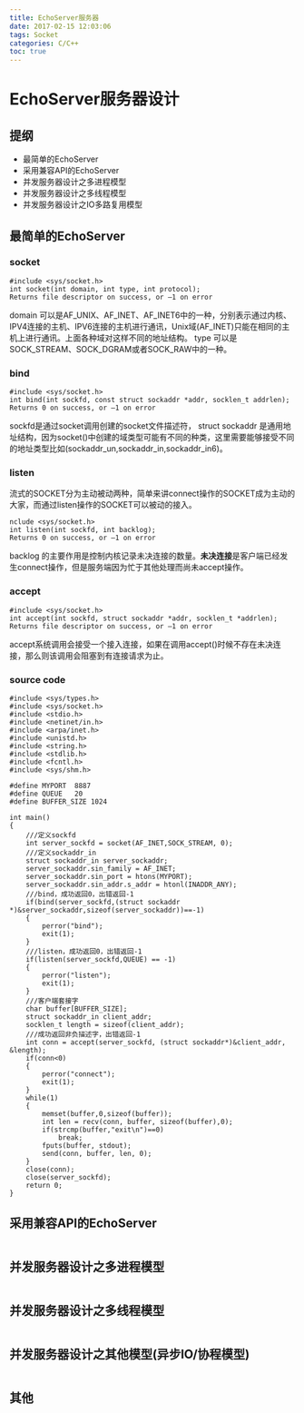 ```yaml
---
title: EchoServer服务器
date: 2017-02-15 12:03:06
tags: Socket
categories: C/C++
toc: true
---
```


# EchoServer服务器设计
## 提纲

-   最简单的EchoServer
-   采用兼容API的EchoServer
-   并发服务器设计之多进程模型
-   并发服务器设计之多线程模型
-   并发服务器设计之IO多路复用模型

## 最简单的EchoServer
### socket 
```
#include <sys/socket.h>
int socket(int domain, int type, int protocol);
Returns file descriptor on success, or –1 on error
```

domain 可以是AF_UNIX、AF_INET、AF_INET6中的一种，分别表示通过内核、IPV4连接的主机、IPV6连接的主机进行通讯，Unix域(AF_INET)只能在相同的主机上进行通讯。上面各种域对这样不同的地址结构。
type 可以是SOCK_STREAM、SOCK_DGRAM或者SOCK_RAW中的一种。

### bind

```
#include <sys/socket.h>
int bind(int sockfd, const struct sockaddr *addr, socklen_t addrlen);
Returns 0 on success, or –1 on error
```
sockfd是通过socket调用创建的socket文件描述符， struct sockaddr 是通用地址结构，因为socket()中创建的域类型可能有不同的种类，这里需要能够接受不同的地址类型比如(sockaddr_un,sockaddr_in,sockaddr_in6)。


### listen
流式的SOCKET分为主动被动两种，简单来讲connect操作的SOCKET成为主动的大家，而通过listen操作的SOCKET可以被动的接入。
```
nclude <sys/socket.h>
int listen(int sockfd, int backlog);
Returns 0 on success, or –1 on error
```
backlog 的主要作用是控制内核记录未决连接的数量。**未决连接**是客户端已经发生connect操作，但是服务端因为忙于其他处理而尚未accept操作。

### accept
```
#include <sys/socket.h>
int accept(int sockfd, struct sockaddr *addr, socklen_t *addrlen);
Returns file descriptor on success, or –1 on error
```

accept系统调用会接受一个接入连接，如果在调用accept()时候不存在未决连接，那么则该调用会阻塞到有连接请求为止。


### source code
```
#include <sys/types.h>
#include <sys/socket.h>
#include <stdio.h>
#include <netinet/in.h>
#include <arpa/inet.h>
#include <unistd.h>
#include <string.h>
#include <stdlib.h>
#include <fcntl.h>
#include <sys/shm.h>

#define MYPORT  8887
#define QUEUE   20
#define BUFFER_SIZE 1024

int main()
{
    ///定义sockfd
    int server_sockfd = socket(AF_INET,SOCK_STREAM, 0);
    ///定义sockaddr_in
    struct sockaddr_in server_sockaddr;
    server_sockaddr.sin_family = AF_INET;
    server_sockaddr.sin_port = htons(MYPORT);
    server_sockaddr.sin_addr.s_addr = htonl(INADDR_ANY);
    ///bind，成功返回0，出错返回-1
    if(bind(server_sockfd,(struct sockaddr *)&server_sockaddr,sizeof(server_sockaddr))==-1)
    {
        perror("bind");
        exit(1);
    }
    ///listen，成功返回0，出错返回-1
    if(listen(server_sockfd,QUEUE) == -1)
    {
        perror("listen");
        exit(1);
    }
    ///客户端套接字
    char buffer[BUFFER_SIZE];
    struct sockaddr_in client_addr;
    socklen_t length = sizeof(client_addr);
    ///成功返回非负描述字，出错返回-1
    int conn = accept(server_sockfd, (struct sockaddr*)&client_addr, &length);
    if(conn<0)
    {
        perror("connect");
        exit(1);
    }
    while(1)
    {
        memset(buffer,0,sizeof(buffer));
        int len = recv(conn, buffer, sizeof(buffer),0);
        if(strcmp(buffer,"exit\n")==0)
            break;
        fputs(buffer, stdout);
        send(conn, buffer, len, 0);
    }
    close(conn);
    close(server_sockfd);
    return 0;
}
```

## 采用兼容API的EchoServer
```

```

##  并发服务器设计之多进程模型
```

```

##  并发服务器设计之多线程模型
```

```

##  并发服务器设计之其他模型(异步IO/协程模型)
```

```

##  其他
```

```
